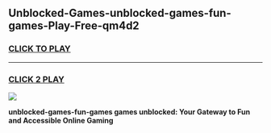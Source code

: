 
## Unblocked-Games-unblocked-games-fun-games-Play-Free-qm4d2
<h3>
<a href="https://premium76.site?title=unblocked-games-fun-games&ref=23A">CLICK TO PLAY</a></h3>
<hr>

<h3>
<a href="https://premium76.site?title=unblocked-games-fun-games&ref=23A">CLICK 2 PLAY</a>
  
</h3>

<a href="https://premium76.site?title=unblocked-games-fun-games&ref=23A"><img src="https://clearcache.store/games.png"></a>


**unblocked-games-fun-games games unblocked: Your Gateway to Fun and Accessible Online Gaming**
